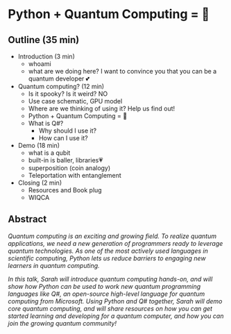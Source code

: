 # Python + Quantum Computing = 💖
## Outline (35 min)

- Introduction (3 min)
    - whoami
    - what are we doing here? I want to convince you that you can be a quantum developer 💕
- Quantum computing? (12 min)
    - Is it spooky? Is it weird? NO
    - Use case schematic, GPU model
    - Where are we thinking of using it? Help us find out!
    - Python + Quantum Computing = 💖
    - What is Q#?
        - Why should I use it?
        - How can I use it?
- Demo (18 min)
    - what is a qubit
    - built-in is baller, libraries💗
    - superposition (coin analogy)
    - Teleportation with entanglement
- Closing (2 min)
    - Resources and Book plug
    - WIQCA
  



## Abstract

_Quantum computing is an exciting and growing field.
To realize quantum applications, we need a new generation of programmers ready to leverage quantum technologies.
As one of the most actively used languages in scientific computing, Python lets us reduce barriers to engaging new learners in quantum computing._

_In this talk, Sarah will introduce quantum computing hands-on, and will show how Python can be used to work new quantum programming languages like Q#, an open-source high-level language for quantum computing from Microsoft. Using Python and Q# together, Sarah will demo core quantum computing, and will share resources on how you can get started learning and developing for a quantum computer, and how you can join the growing quantum community!_